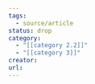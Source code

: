 ```yaml
---
tags:
  - source/article
status: drop
category:
  - "[[category 2.2]]"
  - "[[category 3]]"
creator: 
url:
---
```

